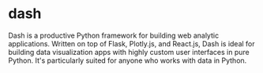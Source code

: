 # dash
Dash is a productive Python framework for building web analytic applications.  Written on top of Flask, Plotly.js, and React.js, Dash is ideal for building data visualization apps with highly custom user interfaces in pure Python. It's particularly suited for anyone who works with data in Python.
